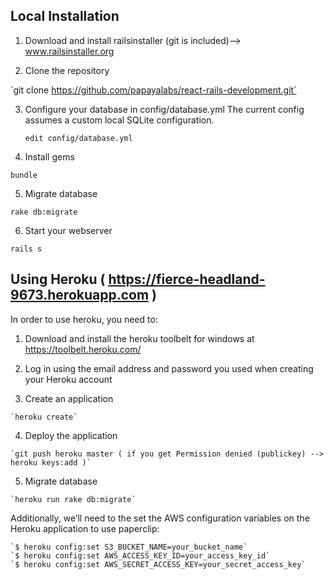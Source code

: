 

Local Installation
------------------

1. Download and install railsinstaller (git is included)--> www.railsinstaller.org

2. Clone the repository

  `git clone https://github.com/papayalabs/react-rails-development.git´

3. Configure your database in config/database.yml The current config assumes a custom local SQLite configuration.

   `edit config/database.yml`

4. Install gems

  `bundle`

5. Migrate database

  `rake db:migrate`

6. Start your webserver

  `rails s`

Using Heroku ( https://fierce-headland-9673.herokuapp.com )
------------------

In order to use heroku, you need to:

  1. Download and install the heroku toolbelt for windows at https://toolbelt.heroku.com/

  2. Log in using the email address and password you used when creating your Heroku account

  3. Create an application

	`heroku create`

  4. Deploy the application
 	
	`git push heroku master ( if you get Permission denied (publickey) --> heroku keys:add )`

  5. Migrate database

	`heroku run rake db:migrate`

Additionally, we’ll need to the set the AWS configuration variables on the Heroku application to use paperclip:

	`$ heroku config:set S3_BUCKET_NAME=your_bucket_name`
	`$ heroku config:set AWS_ACCESS_KEY_ID=your_access_key_id`
	`$ heroku config:set AWS_SECRET_ACCESS_KEY=your_secret_access_key`


